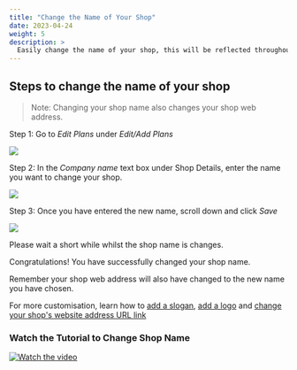```yaml
---
title: "Change the Name of Your Shop"
date: 2023-04-24
weight: 5
description: >
  Easily change the name of your shop, this will be reflected throughout your shop.
---
```


## Steps to change the name of your shop

> Note: Changing your shop name also changes your shop web address.

Step 1: Go to *Edit Plans* under *Edit/Add Plans*

![](https://subscribie.co.uk/blog/content/images/size/w1000/2023/04/image-6.png)

Step 2: In the *Company name* text box under Shop Details, enter the name you want to change your shop.

![](https://subscribie.co.uk/blog/content/images/size/w1000/2023/04/image-7.png)

Step 3: Once you have entered the new name, scroll down and click *Save*

![](https://subscribie.co.uk/blog/content/images/size/w1000/2023/04/image-8.png)

Please wait a short while whilst the shop name is changes.

Congratulations! You have successfully changed your shop name.

Remember your shop web address will also have changed to the new name you have chosen.

For more customisation, learn how to [add a slogan](https://docs.subscribie.co.uk/docs/tasks/add-a-slogan/), [add a logo](https://docs.subscribie.co.uk/docs/tasks/add-a-logo-to-a-shop) and [change your shop's website address URL link](https://docs.subscribie.co.uk/docs/tasks/change-your-subscription-website-web-address/)

### Watch the Tutorial to Change Shop Name

[![Watch the video](https://github.com/Subscribie/subscribie/assets/30567984/c2ee7fb2-502e-443a-8774-f5d6c62f6bdb)](https://youtu.be/Ou-L3tTzzQ8)